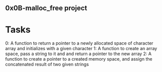 ## 0x0B-malloc_free project

# Tasks
0: A function to return a pointer to a newly allocated
   space of character array and initializes with a given character
1: A function to create an array space, pass a string to it and 
   and return a pointer to the new array
2: A function to create a pointer to a created memory space,
   and assign the concatenated result of two given strings

